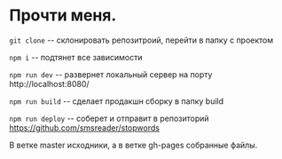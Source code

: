 # Прочти меня.
<code>git clone</code> -- склонировать репозитроий, перейти в папку с проектом

<code>npm i</code> -- подтянет все зависимости

<code>npm run dev</code> -- развернет локальный сервер на порту http://localhost:8080/

<code>npm run build</code> -- сделает продакшн сборку в папку build

<code>npm run deploy</code> -- соберет и отправит в репозиторий https://github.com/smsreader/stopwords
<p>В ветке master исходники, а в ветке gh-pages собранные файлы.</p>

